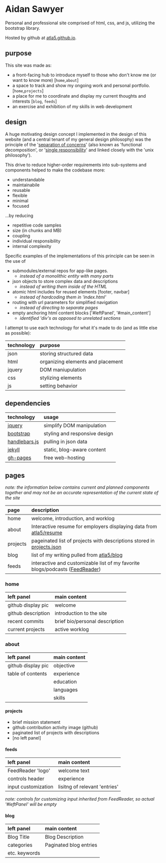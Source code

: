 # Aidan Sawyer #
Personal and professional site comprised of html, css, and js, utilizing the bootstrap library. 

Hosted by github at [atla5.github.io](http://atla5.github.io/).

## purpose ##
This site was made as:
- a front-facing hub to introduce myself to those who don't know me (or want to know more) [`home`,`about`]
- a space to track and show my ongoing work and personal portfolio. [`home`,`projects`]
- a place for me to coordinate and display my current thoughts and interests [`blog`, `feeds`]
- an exercise and exhibition of my skills in web development

## design ##

A huge motivating design concept I implemented in the design of this website (and a central tenant of 
  my general design philosophy) was the principle of the 
  '[separation of concerns](https://effectivesoftwaredesign.com/2012/02/05/separation-of-concerns/)'
  (also known as 'functional decomposition', or '[single responsibility](http://www.oodesign.com/single-responsibility-principle.html)'
  and linked closely with the 'unix philosophy').
  
This drive to reduce higher-order requirements into sub-systems and components helped to make the codebase more:
- understandable
- maintainabile
- reusable
- flexible
- minimal
- focused

...by reducing
- repetitive code samples
- size (in chunks and MB)
- coupling
- individual responsibility
- internal complexity

Specific examples of the implementations of this principle can be seen in the use of 
- submodules/external repos for app-like pages.
  - _instead of a monolithic entity with many parts_
- json objects to store complex data and descriptions 
  - _instead of writing them inside of the HTML_
- atomic html includes for reused elements [footer, navbar]
  - _instead of hardcoding them in 'index.html'_
- routing with url parameters for simplified navigation 
  - _instead of directing to separate pages_
- empty anchoring html content blocks ['#leftPanel', '#main_content']
  - _identified 'div's as opposed to unrelated sections_


I attempt to use each technology for what it's made to do (and as little else as possible):

|technology|purpose|
|:---------|:------|
|json|storing structured data|
|html|organizing elements and placement|
|jquery|DOM maniupulation|
|css|stylizing elements|
|js|setting behavior|


## dependencies ##
|technology|usage|
|:---|:----|
|[jquery](https://jquery.com/)|simplify DOM manipulation|
|[bootstrap](http://getbootstrap.com/)|styling and responsive design|
|[handlebars.js](http://handlebarsjs.com/)|pulling in json data|
|[jekyll](https://jekyllrb.com/)|static, blog-aware content|
|[gh-pages](https://pages.github.com/)|free web-hosting|

## pages ##

_note: the information below contains current and planned components together and may not be an accurate 
representation of the current state of the site_

|page|description|
|:--|:---------|
|home|welcome, introduction, and worklog|
|about|Interactive resume for employers displaying data from [atla5/resume](https://github.com/atla5/resume/)|
|projects|pageinated list of projects with descriptions stored in [projects.json](https://github.com/atla5/resume/blob/master/projects.json)|
|blog|list of my writing pulled from [atla5/blog](https://github.com/atla5/blog)|
|feeds|interactive and customizable list of my favorite blogs/podcasts ([FeedReader](https://github.com/atla5/FeedReader))|

### home ###

|left panel|main content|
|:------|:---------|
|github display pic|welcome|
|github description|introduction to the site|
|recent commits|brief bio/personal description|
|current projects |active worklog|

### about ###
|left panel|main content|
|:------|:---------|
|github display pic|objective|
|table of contents|experience|
||education|
||languages|
||skills|

#### projects ####
- brief mission statement
- github contribution activity image (github)
- paginated list of projects with descriptions
- [no left panel]

#### feeds ####
|left panel|main content|
|:------|:---------|
|FeedReader 'logo'|welcome text|
|controls header|experience|
|input customization|lisitng of relevant 'entries'|

_note: controls for customizing input inherited from FeedReader,
 so actual '#leftPanel' will be empty_

#### blog ####
|left panel|main content|
|:------|:---------|
|Blog Title|Blog Description|
|categories|Paginated blog entries|
|etc. keywords||
